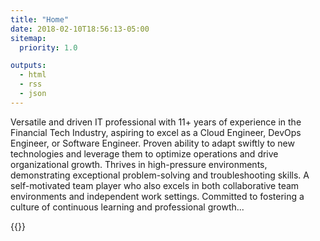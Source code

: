 ```yaml
---
title: "Home"
date: 2018-02-10T18:56:13-05:00
sitemap:
  priority: 1.0

outputs:
  - html
  - rss
  - json
---
```


Versatile and driven IT professional with 11+ years of experience in the Financial Tech Industry, aspiring to excel as a Cloud Engineer, DevOps Engineer, or Software Engineer. Proven ability to adapt swiftly to new technologies and leverage them to optimize operations and drive organizational growth. Thrives in high-pressure environments, demonstrating exceptional problem-solving and troubleshooting skills. A self-motivated team player who also excels in both collaborative team environments and independent work settings. Committed to fostering a culture of continuous learning and professional growth...

{{<myshortcode>}}
